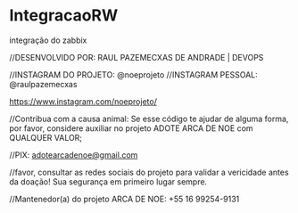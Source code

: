 # IntegracaoRW
integração do zabbix 



//DESENVOLVIDO POR: RAUL PAZEMECXAS DE ANDRADE | DEVOPS 

//INSTAGRAM DO PROJETO: @noeprojeto
//INSTAGRAM PESSOAL: @raulpazemecxas


https://www.instagram.com/noeprojeto/


//Contribua com a causa animal: Se esse código te ajudar de alguma forma, por favor, considere auxiliar no projeto ADOTE ARCA DE NOE com QUALQUER VALOR;

//PIX: adotearcadenoe@gmail.com


//favor, consultar as redes sociais do projeto para validar a vericidade antes da doação! Sua segurança em primeiro lugar sempre.

//Mantenedor(a) do projeto ARCA DE NOE: +55 16 99254-9131

